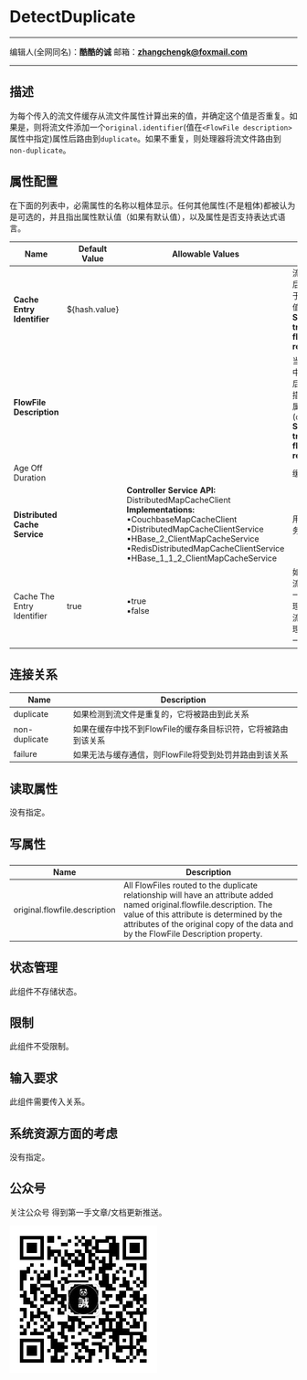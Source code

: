 # DetectDuplicate
***
编辑人(全网同名)：__**酷酷的诚**__  邮箱：**zhangchengk@foxmail.com** 
***

## 描述

为每个传入的流文件缓存从流文件属性计算出来的值，并确定这个值是否重复。如果是，则将流文件添加一个`original.identifier`(值在`<FlowFile description>`属性中指定)属性后路由到`duplicate`。如果不重复，则处理器将流文件路由到`non-duplicate`。

## 属性配置

在下面的列表中，必需属性的名称以粗体显示。任何其他属性(不是粗体)都被认为是可选的，并且指出属性默认值（如果有默认值），以及属性是否支持表达式语言。

| Name | Default Value | Allowable Values | Description |
|--|--|--|--|
| **Cache Entry Identifier** | ${hash.value} |  | 流文件属性或属性表达式语言，然后根据流文件进行计算，以确定用于标识重复项的值(缓存的正是此值) <br/>**Supports Expression Language: true (will be evaluated using flow file attributes and variable registry)** |
| **FlowFile Description** |  |  | 当一个流文件的标识被添加到缓存中时，该值将与它一起存储，以便后面如果发现重复的流文件，这个描述信息将被添加到重复流文件的属性中(`original.flowfile.description`)<br/>**Supports Expression Language: true (will be evaluated using flow file attributes and variable registry)** |
| Age Off Duration |  |  | 缓存流文件过期的时间间隔 |
| **Distributed Cache Service** |  | **Controller Service API:** <br/>DistributedMapCacheClient<br/>**Implementations:** ▪CouchbaseMapCacheClient<br/>▪DistributedMapCacheClientService<br/>▪HBase_2_ClientMapCacheService<br/>▪RedisDistributedMapCacheClientService<br/>▪HBase_1_1_2_ClientMapCacheService| 用于缓存唯一标识符的控制器服务，用于确定重复项 |
| Cache The Entry Identifier | true | ▪true<br/>▪false |如果为true，则会导致处理器检查流文件是否重复时存储流文件的唯一标识到缓存中。如果为false，处理器将只检查是否重复，而不缓存流文件标识，这可能需要另一个处理器向分布式缓存添加流文件的唯一标识。 |                                                             

## 连接关系

| Name | Description |
|--|--|
| duplicate | 如果检测到流文件是重复的，它将被路由到此关系 |
| non-duplicate | 如果在缓存中找不到FlowFile的缓存条目标识符，它将被路由到该关系 |
| failure | 如果无法与缓存通信，则FlowFile将受到处罚并路由到该关系 |


## 读取属性

没有指定。

## 写属性

### 

| Name | Description |
|--|--|
| original.flowfile.description | All FlowFiles routed to the duplicate relationship will have an attribute added named original.flowfile.description. The value of this attribute is determined by the attributes of the original copy of the data and by the FlowFile Description property. |

## 状态管理

此组件不存储状态。

## 限制

此组件不受限制。

## 输入要求

此组件需要传入关系。

## 系统资源方面的考虑

没有指定。

## 公众号

关注公众号 得到第一手文章/文档更新推送。

![](../image/wechat.jpg)
